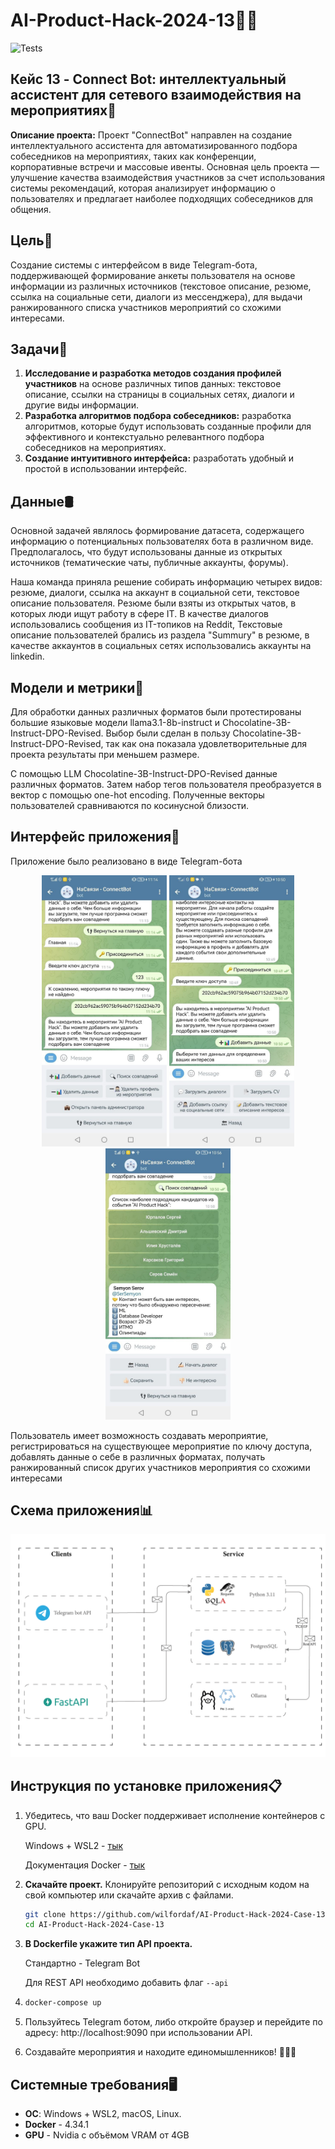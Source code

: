 # AI-Product-Hack-2024-13👨‍💻

![Tests](https://github.com/wilfordaf/AI-Product-Hack-2024-Case-13/actions/workflows/tests.yml/badge.svg)

## Кейс 13 - Connect Bot: интеллектуальный ассистент для сетевого взаимодействия на мероприятиях🤖

**Описание проекта:** Проект "ConnectBot" направлен на создание интеллектуального ассистента для автоматизированного подбора собеседников на мероприятиях, таких как конференции, корпоративные встречи и массовые ивенты. Основная цель проекта — улучшение качества взаимодействия участников за счет использования системы рекомендаций, которая анализирует информацию о пользователях и предлагает наиболее подходящих собеседников для общения.

## Цель🎯

Создание системы с интерфейсом в виде Telegram-бота, поддерживающей формирование анкеты пользователя на основе информации из различных источников (текстовое описание, резюме, ссылка на социальные сети, диалоги из мессенджера), для выдачи ранжированного списка участников мероприятий со схожими интересами.

## Задачи📝

1. **Исследование и разработка методов создания профилей участников** на основе различных типов данных: текстовое описание, ссылки на страницы в социальных сетях, диалоги и другие виды информации. 
2. **Разработка алгоритмов подбора собеседников:** разработка алгоритмов, которые будут использовать созданные профили для эффективного и контекстуально релевантного подбора собеседников на мероприятиях.
3. **Создание интуитивного интерфейса:** разработать удобный и простой в использовании интерфейс.

## Данные🛢️

Основной задачей являлось формирование датасета, содержащего информацию о потенциальных пользователях бота в различном виде. Предполагалось, что будут использованы данные из открытых источников (тематические чаты, публичные аккаунты, форумы).

Наша команда приняла решение собирать информацию четырех видов: резюме, диалоги, ссылка на аккаунт в социальной сети, текстовое описание пользователя. Резюме были взяты из открытых чатов, в которых люди ищут работу в сфере IT. В качестве диалогов использовались сообщения из IT-топиков на Reddit, Текстовые описание пользователей брались из раздела "Summury" в резюме, в качестве аккаунтов в социальных сетях использовались аккаунты на linkedin. 

## Модели и метрики🔢

Для обработки данных различных форматов были протестированы большие языковые модели llama3.1-8b-instruct и Chocolatine-3B-Instruct-DPO-Revised. Выбор были сделан в пользу Chocolatine-3B-Instruct-DPO-Revised, так как она показала удовлетворительные для проекта результаты при меньшем размере.

С помощью LLM Chocolatine-3B-Instruct-DPO-Revised данные различных форматов. Затем набор тегов пользователя преобразуется в вектор с помощью one-hot encoding. Полученные векторы пользователей сравниваются по косинусной близости.

## Интерфейс приложения📱

Приложение было реализовано в виде Telegram-бота

<p align="center">
  <img src="https://github.com/wilfordaf/AI-Product-Hack-2024-Case-13/blob/dev/docs/images/interface_1.jpg?raw=true" caption="Подключение к событию" width="200" />
  <img src="https://github.com/wilfordaf/AI-Product-Hack-2024-Case-13/blob/dev/docs/images/interface_2.jpg?raw=true" caption="Заполнение данных" width="200" /> 
  <img src="https://github.com/wilfordaf/AI-Product-Hack-2024-Case-13/blob/dev/docs/images/interface_3.jpg?raw=true" caption="Найденные собеседники" width="200" />
</p>

Пользователь имеет возможность создавать мероприятие, регистрироваться на существующее мероприятие по ключу доступа, добавлять данные о себе в различных форматах, получать ранжированный список других участников мероприятия со схожими интересами

## Схема приложения📊

<p align="center">
<img src="https://github.com/wilfordaf/AI-Product-Hack-2024-Case-13/blob/dev/docs/images/README_diag.png?raw=true" width="800" />
</p>


## Инструкция по установке приложения📋

1. Убедитесь, что ваш Docker поддерживает исполнение контейнеров с GPU.

   Windows + WSL2 - [тык](https://github.com/ashishpatel26/Cuda-installation-on-WSL2-Ubuntu-20.04-and-Windows11)

   Документация Docker - [тык](https://docs.docker.com/desktop/gpu/)

3. **Скачайте проект.** Клонируйте репозиторий с исходным кодом на свой компьютер или скачайте архив с файлами.

   ```bash
   git clone https://github.com/wilfordaf/AI-Product-Hack-2024-Case-13.git
   cd AI-Product-Hack-2024-Case-13
   ```
4. **В Dockerfile укажите тип API проекта.** 

   Стандартно - Telegram Bot

   Для REST API необходимо добавить флаг `--api`

6. ```bash
   docker-compose up
   ```
7. Пользуйтесь Telegram ботом, либо откройте браузер и перейдите по адресу: http://localhost:9090 при использовании API.
8. Создавайте мероприятия и находите единомышленников! 🎉🎉🎉

## Системные требования🖥️

- **ОС**: Windows + WSL2, macOS, Linux.
- **Docker** - 4.34.1
- **GPU** - Nvidia с объёмом VRAM от 4GB 
